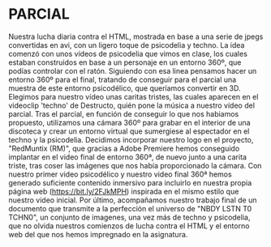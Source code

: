# PARCIAL
Nuestra lucha diaria contra el HTML, mostrada en base a una serie de jpegs convertidas en avi, con un ligero toque de psicodelia y techno.
La idea comenzó con unos vídeos de psicodelia que vimos en clase, los cuales estaban construidos en base a un personaje en un entorno 360º, que podías controlar con el ratón. Siguiendo con esa linea pensamos hacer un entorno 360º para el final, tratando de conseguir para el parcial una muestra de este entorno psicodélico, que queríamos convertir en 3D. Elegimos para nuestro vídeo unas caritas tristes, las cuales aparecen en el videoclip 'techno' de Destructo, quién pone la música a nuestro vídeo del parcial. Tras el parcial, en función de conseguir lo que nos habiamos propuesto, utilizamos una cámara 360º para grabar en el interior de una discoteca y crear un entorno virtual que sumergiese al espectador en el techno y la psicodelia. Decidimos incorporar nuestro logo en el proyecto, "RedMuntix (RM)", que gracias a Adobe Premiere hemos conseguido implantar en el video final de entorno 360ª, de nuevo junto a una carita triste, tras coser las imágenes que nos había proporcionado la cámara. Con nuestro primer video psicodélico y nuestro video final 360ª hemos generado suficiente contenido inmersivo para incluirlo en nuestra propia página web (https://bit.ly/2FJkMPH) inspirada en el mismo estilo que nuestro video inicial. Por último, acompañamos nuestro trabajo final de un documento que transmite a la perfección el universo de "NBDY LSTN T0 TCHN0", un conjunto de imagenes, una vez más de techno y psicodelia, que no olvida nuestros comienzos de lucha contra el HTML y el entorno web del que nos hemos impregnado en la asignatura.  

